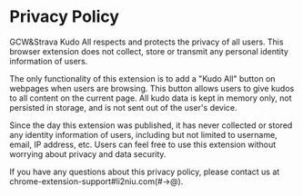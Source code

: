 # Privacy Policy

GCW&Strava Kudo All respects and protects the privacy of all users. This browser extension does not collect, store or transmit any personal identity information of users.

The only functionality of this extension is to add a "Kudo All" button on webpages when users are browsing. This button allows users to give kudos to all content on the current page. All kudo data is kept in memory only, not persisted in storage, and is not sent out of the user's device.

Since the day this extension was published, it has never collected or stored any identity information of users, including but not limited to username, email, IP address, etc. Users can feel free to use this extension without worrying about privacy and data security.

If you have any questions about this privacy policy, please contact us at chrome-extension-support#li2niu.com(#->@).
